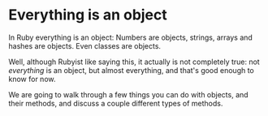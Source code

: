# Everything is an object

In Ruby everything is an object: Numbers are objects, strings, arrays and
hashes are objects. Even classes are objects.

Well, although Rubyist like saying this, it actually is not completely true:
not *everything* is an object, but almost everything, and that's good enough to
know for now.

We are going to walk through a few things you can do with objects, and their
methods, and discuss a couple different types of methods.

